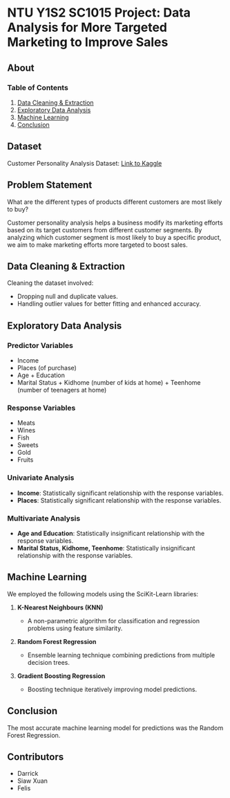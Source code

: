 # NTU Y1S2 SC1015 Project: Data Analysis for More Targeted Marketing to Improve Sales

## About

### Table of Contents

1. [Data Cleaning & Extraction](#data-cleaning--extraction)
2. [Exploratory Data Analysis](#exploratory-data-analysis)
3. [Machine Learning](#machine-learning)
4. [Conclusion](#conclusion)

## Dataset

Customer Personality Analysis Dataset: [Link to Kaggle](https://www.kaggle.com/datasets/imakash3011/customer-personality-analysis)

## Problem Statement

What are the different types of products different customers are most likely to buy?

Customer personality analysis helps a business modify its marketing efforts based on its target customers from different customer segments. By analyzing which customer segment is most likely to buy a specific product, we aim to make marketing efforts more targeted to boost sales.

## Data Cleaning & Extraction

Cleaning the dataset involved:
- Dropping null and duplicate values.
- Handling outlier values for better fitting and enhanced accuracy.

## Exploratory Data Analysis

### Predictor Variables

- Income
- Places (of purchase)
- Age + Education
- Marital Status + Kidhome (number of kids at home) + Teenhome (number of teenagers at home)

### Response Variables

- Meats
- Wines
- Fish
- Sweets
- Gold
- Fruits

### Univariate Analysis

- **Income**: Statistically significant relationship with the response variables.
- **Places**: Statistically significant relationship with the response variables.

### Multivariate Analysis

- **Age and Education**: Statistically insignificant relationship with the response variables.
- **Marital Status, Kidhome, Teenhome**: Statistically insignificant relationship with the response variables.

## Machine Learning

We employed the following models using the SciKit-Learn libraries:

1. **K-Nearest Neighbours (KNN)**
   - A non-parametric algorithm for classification and regression problems using feature similarity.

2. **Random Forest Regression**
   - Ensemble learning technique combining predictions from multiple decision trees.

3. **Gradient Boosting Regression**
   - Boosting technique iteratively improving model predictions.

## Conclusion

The most accurate machine learning model for predictions was the Random Forest Regression.

## Contributors

- Darrick
- Siaw Xuan
- Felis

